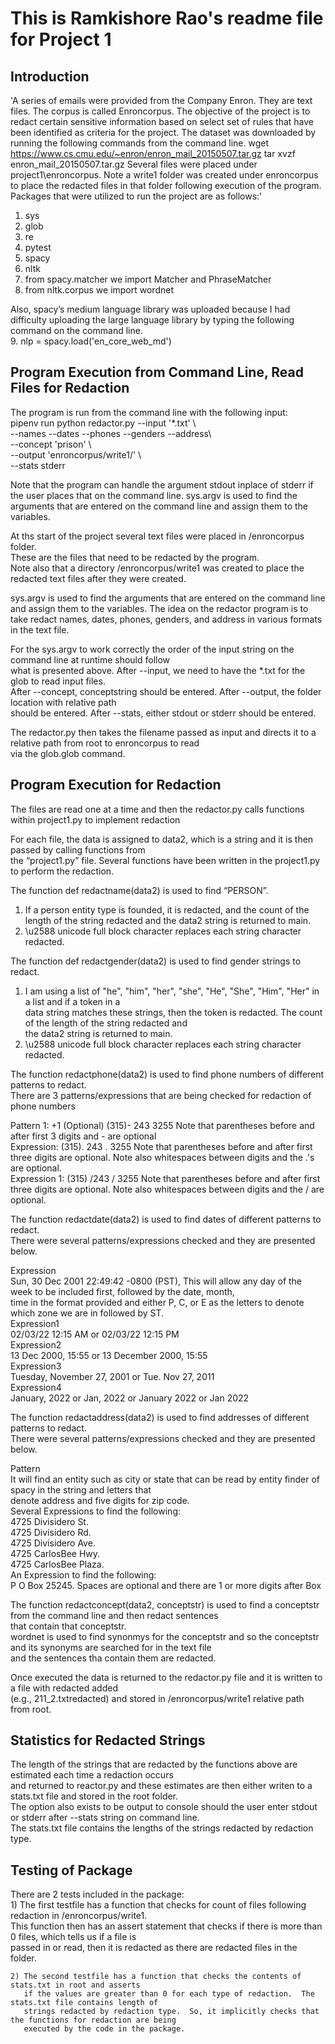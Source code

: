 
# This is Ramkishore Rao's readme file for Project 1

## Introduction

'A series of emails were provided from the Company Enron.  They are text files.  The corpus is called Enroncorpus.
The objective of the project is to redact certain sensitive information based on select set of rules that have been 
identified as criteria for the project.  The dataset was downloaded by running the following commands from the command line.
wget https://www.cs.cmu.edu/~enron/enron_mail_20150507.tar.gz tar xvzf enron_mail_20150507.tar.gz
Several files were placed under project1\enroncorpus.  Note a write1 folder was created under enroncorpus to 
place the redacted files in that folder following execution of the program.
Packages that were utilized to run the project are as follows:'

1. sys
2. glob
3. re
4. pytest
5. spacy
6. nltk
7. from spacy.matcher we import Matcher and PhraseMatcher
8. from nltk.corpus we import wordnet

Also, spacy’s medium language library was uploaded because I had difficulty uploading the large language library by typing the following command on the command line.<br>
9. nlp = spacy.load('en_core_web_md')

## Program Execution from Command Line, Read Files for Redaction

The program is run from the command line with the following input:<br>
pipenv run python redactor.py --input '*.txt' \ <br>
                                       --names --dates --phones --genders --address\ <br> 
                                       --concept 'prison' \ <br>
                                       --output 'enroncorpus/write1/' \ <br>
                                       --stats stderr

Note that the program can handle the argument stdout inplace of stderr if the user places that on the command line.
sys.argv is used to find the arguments that are entered on the command line and assign them to the variables.

At ths start of the project several text files were placed in /enroncorpus folder. <br>
These are the files that need to be redacted by the program. <br>
Note also that a directory /enroncorpus/write1 was created to place the redacted text files after they were created.

sys.argv is used to find the arguments that are entered on the command line and assign them to the variables.
The idea on the redactor program is to take redact names, dates, phones, genders, and address in various formats <br>
in the text file.

For the sys.argv to work correctly the order of the input string on the command line at runtime should follow <br>
what is presented above.  After --input, we need to have the *.txt for the glob to read input files.  <br>                      After --concept, conceptstring should be entered.  After --output, the folder location with relative path <br>
should be entered.  After --stats, either stdout or stderr should be entered.

The redactor.py then takes the filename passed as input and directs it to a relative path from root to enroncorpus to read <br>
via the glob.glob command. 

## Program Execution for Redaction

The files are read one at a time and then the redactor.py calls functions within project1.py to implement redaction

For each file, the data is assigned to data2, which is a string and it is then passed by calling functions from <br>
the “project1.py” file.
Several functions have been written in the project1.py to perform the redaction.<br>

The function def redactname(data2) is used to find “PERSON”.

1) If a person entity type is founded, it is redacted, and the count of the length of the string redacted and the data2 string is returned to main. <br>
2) \u2588 unicode full block character replaces each string character redacted.

The function def redactgender(data2) is used to find gender strings to redact.
1) I am using a list of "he", "him", "her", "she", "He", "She", "Him", "Her" in a list and if a token in a <br>
data string matches these strings, then the token is redacted. The count of the length of the string redacted and <br>
the data2 string is returned to main. <br>
2) \u2588 unicode full block character replaces each string character redacted.

The function redactphone(data2) is used to find phone numbers of different patterns to redact. <br>
There are 3 patterns/expressions that are being checked for redaction of phone numbers

Pattern 1:  +1 (Optional) (315)- 243 3255 Note that parentheses before and after first 3 digits and - are optional <br>
Expression: (315). 243 . 3255 Note that parentheses before and after first three digits are optional.  Note also whitespaces between digits and the .'s are optional.<br>
Expression 1:  (315) /243 / 3255  Note that parentheses before and after first three digits are optional.  Note also whitespaces between digits and the / are optional.

The function redactdate(data2) is used to find dates of different patterns to redact.<br>
There were several patterns/expressions checked and they are presented below.

Expression <br>
Sun, 30 Dec 2001 22:49:42 -0800 (PST), This will allow any day of the week to be included first, followed by the date, month, <br> 
time in the format provided and either P, C, or E as the letters to denote which zone we are in followed by ST. <br>
Expression1 <br>
02/03/22 12:15 AM or 02/03/22 12:15 PM <br>
Expression2 <br>
13 Dec 2000, 15:55 or 13 December 2000, 15:55 <br>
Expression3 <br>
Tuesday, November 27, 2001 or Tue. Nov 27, 2011 <br>
Expression4 <br>
January, 2022 or Jan, 2022 or January 2022 or Jan 2022 <br>


The function redactaddress(data2) is used to find addresses of different patterns to redact. <br>
There were several patterns/expressions checked and they are presented below.

Pattern <br>
It will find an entity such as city or state that can be read by entity finder of spacy in the string and letters that <br>
denote address and five digits for zip code.  <br>
Several Expressions to find the following: <br>
4725 Divisidero St.<br>
4725 Divisidero Rd.<br>
4725 Divisidero Ave.<br>
4725 CarlosBee Hwy.<br>
4725 CarlosBee Plaza.<br>
An Expression to find the following: <br>
P O Box 25245.  Spaces are optional and there are 1 or more digits after Box

The function  redactconcept(data2, conceptstr) is used to find a conceptstr from the command line and then redact sentences <br>
that contain that conceptstr. <br>
wordnet is used to find synonmys for the conceptstr and so the conceptstr and its synonyms are searched for in the text file <br>
and the sentences tha contain them are redacted.

Once executed the data is returned to the redactor.py file and it is written to a file with redacted added <br>
(e.g., 211_2.txtredacted) and stored in /enroncorpus/write1 relative path from root.

## Statistics for Redacted Strings

The length of the strings that are redacted by the functions above are estimated each time a redaction occurs <br>
and returned to reactor.py and these estimates are then either writen to a stats.txt file and stored in the root folder. <br>
The option also exists to be output to console should the user enter stdout or stderr after --stats string on command line. <br>
The stats.txt file contains the lengths of the strings redacted by redaction type.

## Testing of Package

There are 2 tests included in the package:<br>
    1) The first testfile has a function that checks for count of files following redaction in /enroncorpus/write1.<br>
        This function then has an assert statement that checks if there is more than 0 files, which tells us if a file is <br>
        passed in or read, then it is redacted as there are redacted files in the folder.

    2) The second testfile has a function that checks the contents of stats.txt in root and asserts
       if the values are greater than 0 for each type of redaction.  The stats.txt file contains length of 
       strings redacted by redaction type.  So, it implicitly checks that the functions for redaction are being 
       executed by the code in the package.



